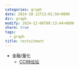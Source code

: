 ```yaml
---
categories: graph
date: 2024-10-12T13:01:56+0800
dir: graph
modify: 2024-12-06T00:13:44+0800
share: true
tags:
  - graph
title: rectuitment
---
```


- 金融/量化
	- [CC98论坛](https://www.cc98.org/topic/5132208)